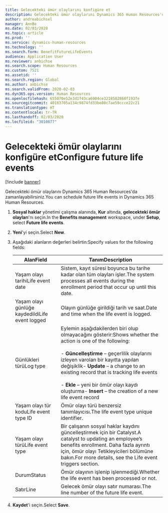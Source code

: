 ```yaml
---
title: Gelecekteki ömür olaylarını konfigüre et
description: Gelecekteki ömür olaylarını Dynamics 365 Human Resources'da zamanlayabilirsiniz.
author: andreabichsel
manager: AnnBe
ms.date: 02/03/2020
ms.topic: article
ms.prod: ''
ms.service: dynamics-human-resources
ms.technology: ''
ms.search.form: BenefitFutureLifeEvents
audience: Application User
ms.reviewer: anbichse
ms.search.scope: Human Resources
ms.custom: 7521
ms.assetid: ''
ms.search.region: Global
ms.author: anbichse
ms.search.validFrom: 2020-02-03
ms.dyn365.ops.version: Human Resources
ms.openlocfilehash: 655070e52e3d1f43ca6904ce3218582868f193fe
ms.sourcegitcommit: 40163705a134c9874fd33be80c7ae59ccce22c21
ms.translationtype: HT
ms.contentlocale: tr-TR
ms.lasthandoff: 02/03/2020
ms.locfileid: "3010877"
---
```

# <a name="configure-future-life-events"></a><span data-ttu-id="550df-103">Gelecekteki ömür olaylarını konfigüre et</span><span class="sxs-lookup"><span data-stu-id="550df-103">Configure future life events</span></span>

[!include [banner](includes/preview-feature.md)]

<span data-ttu-id="550df-104">Gelecekteki ömür olaylarını Dynamics 365 Human Resources'da zamanlayabilirsiniz.</span><span class="sxs-lookup"><span data-stu-id="550df-104">You can schedule future life events in Dynamics 365 Human Resources.</span></span>

1. <span data-ttu-id="550df-105">**Sosyal haklar** yönetimi çalışma alanında, **Kur** altında, **gelecekteki ömür olayları**'nı seçin.</span><span class="sxs-lookup"><span data-stu-id="550df-105">In the **Benefits management** workspace, under **Setup**, select **Future life events**.</span></span>

2. <span data-ttu-id="550df-106">**Yeni**'yi seçin.</span><span class="sxs-lookup"><span data-stu-id="550df-106">Select **New**.</span></span>

3. <span data-ttu-id="550df-107">Aşağıdaki alanların değerleri belirtin:</span><span class="sxs-lookup"><span data-stu-id="550df-107">Specify values for the following fields:</span></span>

   | <span data-ttu-id="550df-108">Alan</span><span class="sxs-lookup"><span data-stu-id="550df-108">Field</span></span> | <span data-ttu-id="550df-109">Tanım</span><span class="sxs-lookup"><span data-stu-id="550df-109">Description</span></span> |
   | --- | --- |
   | <span data-ttu-id="550df-110">Yaşam olayı tarihi</span><span class="sxs-lookup"><span data-stu-id="550df-110">Life event date</span></span> | <span data-ttu-id="550df-111">Sistem, kayıt süresi boyunca bu tarihe kadar olan tüm olayları işler.</span><span class="sxs-lookup"><span data-stu-id="550df-111">The system processes all events during the enrollment period that occur up until this date.</span></span> |
   | <span data-ttu-id="550df-112">Yaşam olayı günlüğe kaydedildi</span><span class="sxs-lookup"><span data-stu-id="550df-112">Life event logged</span></span> | <span data-ttu-id="550df-113">Olayın günlüğe girildiği tarih ve saat.</span><span class="sxs-lookup"><span data-stu-id="550df-113">Date and time when the life event is logged.</span></span> |
   | <span data-ttu-id="550df-114">Günlükleri türü</span><span class="sxs-lookup"><span data-stu-id="550df-114">Log type</span></span> | <span data-ttu-id="550df-115">Eylemin aşağıdakilerden biri olup olmayacağını gösterir:</span><span class="sxs-lookup"><span data-stu-id="550df-115">Shows whether the action is one of the following:</span></span></br></br><span data-ttu-id="550df-116">- **Güncelleştirme** – geçerlilik olaylarını izleyen varolan bir kayıtta yapılan değişiklik</span><span class="sxs-lookup"><span data-stu-id="550df-116">- **Update** – a change to an existing record that is tracking life events</span></span></br></br><span data-ttu-id="550df-117">- **Ekle** – yeni bir ömür olayı kaydı oluşturma</span><span class="sxs-lookup"><span data-stu-id="550df-117">- **Insert** – the creation of a new life event record</span></span> |
   | <span data-ttu-id="550df-118">Yaşam olayı tür kodu</span><span class="sxs-lookup"><span data-stu-id="550df-118">Life event type ID</span></span> | <span data-ttu-id="550df-119">Ömür olayı türü benzersiz tanımlayıcısı.</span><span class="sxs-lookup"><span data-stu-id="550df-119">The life event type unique identifier.</span></span> |
   | <span data-ttu-id="550df-120">Yaşam olayı türü</span><span class="sxs-lookup"><span data-stu-id="550df-120">Life event type</span></span> | <span data-ttu-id="550df-121">Bir çalışanın sosyal haklar kaydını güncelleştirmek için bir Catalyst.</span><span class="sxs-lookup"><span data-stu-id="550df-121">A catalyst to updating an employee’s benefits enrollment.</span></span> <span data-ttu-id="550df-122">Daha fazla ayrıntı için, ömür olayı Tetikleyicileri bölümüne bakın.</span><span class="sxs-lookup"><span data-stu-id="550df-122">For more details, see the Life event triggers section.</span></span> |
   | <span data-ttu-id="550df-123">Durum</span><span class="sxs-lookup"><span data-stu-id="550df-123">Status</span></span> | <span data-ttu-id="550df-124">Ömür olayının işlenip işlenmediği.</span><span class="sxs-lookup"><span data-stu-id="550df-124">Whether the life event has been processed or not.</span></span> |
   | <span data-ttu-id="550df-125">Satır</span><span class="sxs-lookup"><span data-stu-id="550df-125">Line</span></span> | <span data-ttu-id="550df-126">Gelecek ömür olayı satır numarası.</span><span class="sxs-lookup"><span data-stu-id="550df-126">The line number of the future life event.</span></span> |

4. <span data-ttu-id="550df-127">**Kaydet**'i seçin.</span><span class="sxs-lookup"><span data-stu-id="550df-127">Select **Save**.</span></span> 
